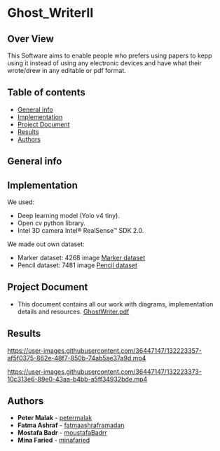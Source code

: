 # Ghost_WriterII

## Over View
   This Software aims to enable people who prefers using papers to kepp using it instead of using any electronic devices and have what their wrote/drew in any editable or pdf format.
  
## Table of contents
* [General info](#general-info)
* [Implementation](#implementation)
* [Project Document](#project-document)
* [Results](#Results)
* [Authors](#authors)

## General info
 

## Implementation
We used:
   - Deep learning model (Yolo v4 tiny).
   - Open cv python library.
   - Intel 3D camera Intel® RealSense™ SDK 2.0.
   
We made out own dataset:
   - Marker dataset: 4268 image [Marker dataset](https://drive.google.com/drive/folders/1sxMe4sP_aKNNyPRwAyaWUwnbNivY54cC?usp=sharing)
   - Pencil dataset: 7481  image [Pencil dataset](https://drive.google.com/drive/folders/1o49rMDHJ0bc882gAAPcRNmnDesrJU1NM?usp=sharing)
 
## Project Document
  - This document contains all our work with diagrams, implementation details and resources.
  [GhostWriter.pdf](https://github.com/GhostWriter-II/-Ghost_WriterII/files/7116272/GhostWriter.pdf)

## Results
https://user-images.githubusercontent.com/36447147/132223357-af5f0375-862e-48f7-850b-74ab5ae37a9d.mp4

https://user-images.githubusercontent.com/36447147/132223373-10c313e6-89e0-43aa-b4bb-a5ff34932bde.mp4

## Authors
* **Peter Malak**  - [petermalak](https://github.com/petermalak)
* **Fatma Ashraf** - [fatmaashraframadan](https://github.com/fatmaashraframadan)
* **Mostafa Badr**  - [moustafaBadrr](https://github.com/moustafaBadrr)
* **Mina Faried** - [minafaried](https://github.com/minafaried)
